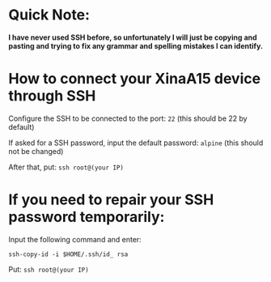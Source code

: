 # Quick Note:
**I have never used SSH before, so unfortunately I will just be copying and pasting and trying to fix any grammar and spelling mistakes I can identify.**

# How to connect your XinaA15 device through SSH

Configure the SSH to be connected to the port: `22` (this should be 22 by default)

If asked for a SSH password, input the default password: `alpine` (this should not be changed)

After that, put: `ssh root@(your IP)`

# If you need to repair your SSH password temporarily:

Input the following command and enter:

`ssh-copy-id -i $HOME/.ssh/id_ rsa` 

Put: `ssh root@(your IP)`
